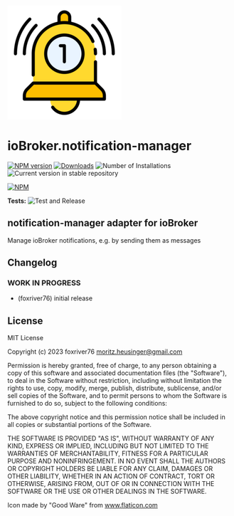 ![Logo](admin/notification-manager.png)
# ioBroker.notification-manager

[![NPM version](https://img.shields.io/npm/v/iobroker.notification-manager.svg)](https://www.npmjs.com/package/iobroker.notification-manager)
[![Downloads](https://img.shields.io/npm/dm/iobroker.notification-manager.svg)](https://www.npmjs.com/package/iobroker.notification-manager)
![Number of Installations](https://iobroker.live/badges/notification-manager-installed.svg)
![Current version in stable repository](https://iobroker.live/badges/notification-manager-stable.svg)

[![NPM](https://nodei.co/npm/iobroker.notification-manager.png?downloads=true)](https://nodei.co/npm/iobroker.notification-manager/)

**Tests:** ![Test and Release](https://github.com/foxriver76/ioBroker.notification-manager/workflows/Test%20and%20Release/badge.svg)

## notification-manager adapter for ioBroker
Manage ioBroker notifications, e.g. by sending them as messages

## Changelog
<!--
    Placeholder for the next version (at the beginning of the line):
    ### **WORK IN PROGRESS**
-->

### **WORK IN PROGRESS**
* (foxriver76) initial release

## License
MIT License

Copyright (c) 2023 foxriver76 <moritz.heusinger@gmail.com>

Permission is hereby granted, free of charge, to any person obtaining a copy
of this software and associated documentation files (the "Software"), to deal
in the Software without restriction, including without limitation the rights
to use, copy, modify, merge, publish, distribute, sublicense, and/or sell
copies of the Software, and to permit persons to whom the Software is
furnished to do so, subject to the following conditions:

The above copyright notice and this permission notice shall be included in all
copies or substantial portions of the Software.

THE SOFTWARE IS PROVIDED "AS IS", WITHOUT WARRANTY OF ANY KIND, EXPRESS OR
IMPLIED, INCLUDING BUT NOT LIMITED TO THE WARRANTIES OF MERCHANTABILITY,
FITNESS FOR A PARTICULAR PURPOSE AND NONINFRINGEMENT. IN NO EVENT SHALL THE
AUTHORS OR COPYRIGHT HOLDERS BE LIABLE FOR ANY CLAIM, DAMAGES OR OTHER
LIABILITY, WHETHER IN AN ACTION OF CONTRACT, TORT OR OTHERWISE, ARISING FROM,
OUT OF OR IN CONNECTION WITH THE SOFTWARE OR THE USE OR OTHER DEALINGS IN THE
SOFTWARE.

Icon made by "Good Ware" from www.flaticon.com